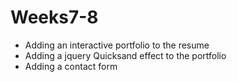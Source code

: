 # Weeks7-8

* Adding an interactive portfolio to the resume
* Adding a jquery Quicksand effect to the portfolio
* Adding a contact form

